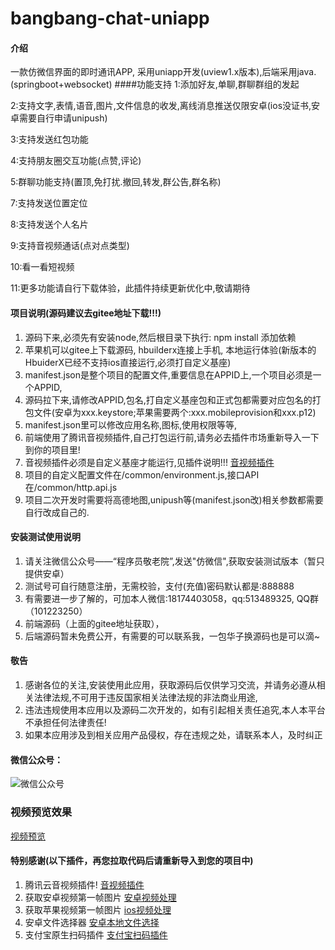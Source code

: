 # bangbang-chat-uniapp

#### 介绍
一款仿微信界面的即时通讯APP,
采用uniapp开发(uview1.x版本),后端采用java.(springboot+websocket)
####功能支持
1:添加好友,单聊,群聊群组的发起

2:支持文字,表情,语音,图片,文件信息的收发,离线消息推送仅限安卓(ios没证书,安卓需要自行申请unipush)

3:支持发送红包功能

4:支持朋友圈交互功能(点赞,评论)

5:群聊功能支持(置顶,免打扰.撤回,转发,群公告,群名称)

7:支持发送位置定位

8:支持发送个人名片

9:支持音视频通话(点对点类型)

10:看一看短视频

11:更多功能请自行下载体验，此插件持续更新优化中,敬请期待

#### 项目说明(源码建议去gitee地址下载!!!)
1.  源码下来,必须先有安装node,然后根目录下执行: npm  install 添加依赖
2.  苹果机可以gitee上下载源码, hbuilderx连接上手机, 本地运行体验(新版本的HbuiderX已经不支持ios直接运行,必须打自定义基座)
3.  manifest.json是整个项目的配置文件,重要信息在APPID上,一个项目必须是一个APPID,
4.  源码拉下来,请修改APPID,包名,打自定义基座包和正式包都需要对应包名的打包文件(安卓为xxx.keystore;苹果需要两个:xxx.mobileprovision和xxx.p12)
5.  manifest.json里可以修改应用名称,图标,使用权限等等,
6.  前端使用了腾讯音视频插件,自己打包运行前,请务必去插件市场重新导入一下到你的项目里!
7.  音视频插件必须是自定义基座才能运行,见插件说明!!! [音视频插件](https://ext.dcloud.net.cn/plugin?id=9035)
8.  项目的自定义配置文件在/common/environment.js,接口API在/common/http.api.js
9.  项目二次开发时需要将高德地图,unipush等(manifest.json改)相关参数都需要自行改成自己的.
	

#### 安装测试使用说明
1.  请关注微信公众号——“程序员敬老院”,发送"仿微信",获取安装测试版本（暂只提供安卓）
2.  测试号可自行随意注册，无需校验，支付(充值)密码默认都是:888888
3.  有需要进一步了解的，可加本人微信:18174403058，qq:513489325,  QQ群（101223250）
4.  前端源码（上面的gitee地址获取），
5.  后端源码暂未免费公开，有需要的可以联系我，一包华子换源码也是可以滴~

#### 敬告
1.  感谢各位的关注,安装使用此应用，获取源码后仅供学习交流，并请务必遵从相关法律法规,不可用于违反国家相关法律法规的非法商业用途,
2.	违法违规使用本应用以及源码二次开发的，如有引起相关责任追究,本人本平台不承担任何法律责任!
3.  如果本应用涉及到相关应用产品侵权，存在违规之处，请联系本人，及时纠正

#### 微信公众号：
![微信公众号](https://bangbang-chat.oss-cn-hangzhou.aliyuncs.com/%E6%89%AB%E7%A0%81_%E6%90%9C%E7%B4%A2%E8%81%94%E5%90%88%E4%BC%A0%E6%92%AD%E6%A0%B7%E5%BC%8F-%E6%A0%87%E5%87%86%E8%89%B2%E7%89%88.png)
### 视频预览效果
[视频预览](https://mp.weixin.qq.com/s/06bry7QlSYQzhINQJZiyhg)

#### 特别感谢(以下插件，再您拉取代码后请重新导入到您的项目中)
1.	腾讯云音视频插件! [音视频插件](https://ext.dcloud.net.cn/plugin?id=9035)
2.	获取安卓视频第一帧图片 [安卓视频处理](https://ext.dcloud.net.cn/plugin?id=3309)
3.	获取苹果视频第一帧图片 [ios视频处理](https://ext.dcloud.net.cn/plugin?id=2834)
4.	安卓文件选择器 [安卓本地文件选择](https://ext.dcloud.net.cn/plugin?id=4607)
5.	支付宝原生扫码插件 [支付宝扫码插件](https://ext.dcloud.net.cn/plugin?id=2636)

